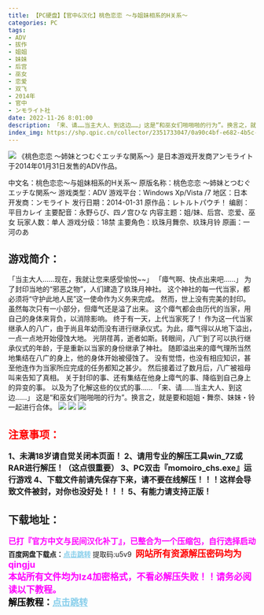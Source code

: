 ```yaml
---
title: 【PC硬盘】【官中&汉化】桃色恋恋 ～与姐妹相系的H关系～
categories: PC
tags:
- ADV
- 拔作
- 姐姐
- 妹妹
- 后宫
- 巫女
- 恋爱
- 双飞
- 2014年
- 官中
- ンモライト社
date: 2022-11-26 8:01:00
description: 「来、请……当主大人、到这边……」这是“和巫女们啪啪啪的行为”。换言之，就是要和姐姐・舞奈、妹妹・铃一起进行合体。
index_img: https://shp.qpic.cn/collector/2351733047/0a90c4bf-e682-4b5c-946d-4057f527c259/0
---
```

![](https://shp.qpic.cn/collector/2351733047/0a90c4bf-e682-4b5c-946d-4057f527c259/0)
《桃色恋恋 ～姉妹とつむぐエッチな関系～》是日本游戏开发商アンモライト于2014年01月31日发售的ADV作品。

中文名：桃色恋恋～与姐妹相系的H关系～
原版名称：桃色恋恋 ～姉妹とつむぐエッチな関系～
游戏类型：ADV
游戏平台：Windows Xp/Vista /7
地区：日本
开发商：ンモライト
发行日期：2014-01-31
原作品：レトルトパウチ！
编剧：平目カレイ
主要配音：永野らび、四ノ宫ひな
内容主题：姐/妹、后宫、恋爱、巫女
玩家人数：单人
游戏分级：18禁
主要角色：玖珠月舞奈、玖珠月铃
原画：一河のあ

## 游戏简介：
「当主大人……现在，我就让您来感受愉悦~~」
「瘴气啊、快点出来吧……」
为了封印当地的“邪恶之物”，人们建造了玖珠月神社。
这个神社的每一代当家，都必须将“守护此地人民”这一使命作为义务来完成。
然而，世上没有完美的封印。虽然每次只有一小部分，但瘴气还是溢了出来。
这个瘴气都会由历代的当家，用自己的身体来背负，以消除影响。
终于有一天，上代当家死了！
作为这一代当家继承人的八广，由于尚且年幼而没有进行继承仪式。为此，瘴气得以从地下溢出，一点一点地开始侵蚀大地。
光阴荏苒，逝者如斯。转眼间，八广到了可以执行继承仪式的年龄，于是重新以当家的身份继承了神社。
随即溢出来的瘴气理所当然地集结在八广的身上，他的身体开始被侵蚀了。
没有觉悟，也没有相应知识，甚至他连作为当家所应完成的任务都知之甚少。
然后接着过了数月后，八广被祖母叫来告知了真相。
关于封印的事、还有集结在他身上瘴气的事、降临到自己身上的异变的事。
以及为了化解这些的仪式的事……
「来、请……当主大人、到这边……」
这是“和巫女们啪啪啪的行为”。换言之，就是要和姐姐・舞奈、妹妹・铃一起进行合体。
![](https://shp.qpic.cn/collector/2351733047/d05318e0-40b7-4668-b3f2-ef952b4e61b5/0)
![](https://shp.qpic.cn/collector/2351733047/a9a5cfd6-d75d-4173-a675-628d50704c86/0)
![](https://shp.qpic.cn/collector/2351733047/8b135691-d1b6-4291-897d-a64295c01f74/0)



## <font color=#FF0000 >注意事项：</font>
<font size=3><b>1、未满18岁请自觉关闭本页面！
2、请用专业的解压工具win_7Z或RAR进行解压！（这点很重要）
3、PC双击『momoiro_chs.exe』运行游戏
4、下载文件前请先保存下来，请不要在线解压！！！这样会导致文件被封，对你也没好处！！！
5、有能力请支持正版！</b></font>

## 下载地址：
<font color=#FF00FF size=3>**已打『官方中文与民间汉化补丁』，已整合为一个压缩包，自行选择启动**</font>
<b>百度网盘下载点：</b><a href="https://pan.baidu.com/s/1yoyR8xihCZ9ycExrPXfdLA?pwd=u5v9" style="color: #87CEEB;"><b>点击跳转</b></a> 提取码:u5v9
<a style="padding: 0" href="https://post.qingju.org/AD/"><img style="max-width:100%" src="https://img.acgus.top/i/2024/07/478f689b8021d8d499ab43d21acf137a.gif" alt=""></a>
<b><font color=#FF0000 size=4>网站所有资源解压密码均为</b></font><b><font color=#FF00FF size=4>qingju</font><font color=#FF0000 ></font></b><br><b><font color=#FF00FF size=4>本站所有文件均为lz4加密格式，不看必解压失败！！请务必阅读以下教程。</b></font><br><b><font color=#000 size=4>解压教程：</b><a href="https://post.qingju.org/tutorial/000/" style="color: #87CEEB;"><b>点击跳转</b></a>
